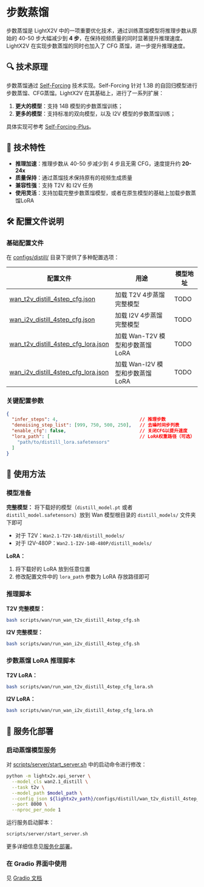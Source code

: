 # 步数蒸馏

步数蒸馏是 LightX2V 中的一项重要优化技术，通过训练蒸馏模型将推理步数从原始的 40-50 步大幅减少到 **4 步**，在保持视频质量的同时显著提升推理速度。LightX2V 在实现步数蒸馏的同时也加入了 CFG 蒸馏，进一步提升推理速度。

## 🔍 技术原理

步数蒸馏通过 [Self-Forcing](https://github.com/guandeh17/Self-Forcing) 技术实现。Self-Forcing 针对 1.3B 的自回归模型进行步数蒸馏、CFG蒸馏。LightX2V 在其基础上，进行了一系列扩展：

1. **更大的模型**：支持 14B 模型的步数蒸馏训练；
2. **更多的模型**：支持标准的双向模型，以及 I2V 模型的步数蒸馏训练；

具体实现可参考 [Self-Forcing-Plus](https://github.com/GoatWu/Self-Forcing-Plus)。

## 🎯 技术特性

- **推理加速**：推理步数从 40-50 步减少到 4 步且无需 CFG，速度提升约 **20-24x**
- **质量保持**：通过蒸馏技术保持原有的视频生成质量
- **兼容性强**：支持 T2V 和 I2V 任务
- **使用灵活**：支持加载完整步数蒸馏模型，或者在原生模型的基础上加载步数蒸馏LoRA

## 🛠️ 配置文件说明

### 基础配置文件

在 [configs/distill/](https://github.com/ModelTC/lightx2v/tree/main/configs/distill) 目录下提供了多种配置选项：

| 配置文件 | 用途 | 模型地址 |
|----------|------|------------|
| [wan_t2v_distill_4step_cfg.json](https://github.com/ModelTC/lightx2v/blob/main/configs/distill/wan_t2v_distill_4step_cfg.json) | 加载 T2V 4步蒸馏完整模型 | TODO |
| [wan_i2v_distill_4step_cfg.json](https://github.com/ModelTC/lightx2v/blob/main/configs/distill/wan_i2v_distill_4step_cfg.json) | 加载 I2V 4步蒸馏完整模型 | TODO |
| [wan_t2v_distill_4step_cfg_lora.json](https://github.com/ModelTC/lightx2v/blob/main/configs/distill/wan_t2v_distill_4step_cfg_lora.json) | 加载 Wan-T2V 模型和步数蒸馏 LoRA | TODO |
| [wan_i2v_distill_4step_cfg_lora.json](https://github.com/ModelTC/lightx2v/blob/main/configs/distill/wan_i2v_distill_4step_cfg_lora.json) | 加载 Wan-I2V 模型和步数蒸馏 LoRA | TODO |

### 关键配置参数

```json
{
  "infer_steps": 4,                              // 推理步数
  "denoising_step_list": [999, 750, 500, 250],   // 去噪时间步列表
  "enable_cfg": false,                           // 关闭CFG以提升速度
  "lora_path": [                                 // LoRA权重路径（可选）
    "path/to/distill_lora.safetensors"
  ]
}
```

## 📜 使用方法

### 模型准备

**完整模型：**
将下载好的模型（`distill_model.pt` 或者 `distill_model.safetensors`）放到 Wan 模型根目录的 `distill_models/` 文件夹下即可
- 对于 T2V：`Wan2.1-T2V-14B/distill_models/`
- 对于 I2V-480P：`Wan2.1-I2V-14B-480P/distill_models/`

**LoRA：**
1. 将下载好的 LoRA 放到任意位置
2. 修改配置文件中的 `lora_path` 参数为 LoRA 存放路径即可

### 推理脚本

**T2V 完整模型：**
```bash
bash scripts/wan/run_wan_t2v_distill_4step_cfg.sh
```

**I2V 完整模型：**
```bash
bash scripts/wan/run_wan_i2v_distill_4step_cfg.sh
```

### 步数蒸馏 LoRA 推理脚本

**T2V LoRA：**
```bash
bash scripts/wan/run_wan_t2v_distill_4step_cfg_lora.sh
```

**I2V LoRA：**
```bash
bash scripts/wan/run_wan_i2v_distill_4step_cfg_lora.sh
```

## 🔧 服务化部署

### 启动蒸馏模型服务

对 [scripts/server/start_server.sh](https://github.com/ModelTC/lightx2v/blob/main/scripts/server/start_server.sh) 中的启动命令进行修改：

```bash
python -m lightx2v.api_server \
  --model_cls wan2.1_distill \
  --task t2v \
  --model_path $model_path \
  --config_json ${lightx2v_path}/configs/distill/wan_t2v_distill_4step_cfg.json \
  --port 8000 \
  --nproc_per_node 1
```

运行服务启动脚本：

```bash
scripts/server/start_server.sh
```

更多详细信息见[服务化部署](https://lightx2v-zhcn.readthedocs.io/zh-cn/latest/deploy_guides/deploy_service.html)。

### 在 Gradio 界面中使用

见 [Gradio 文档](https://lightx2v-zhcn.readthedocs.io/zh-cn/latest/deploy_guides/deploy_gradio.html)
